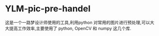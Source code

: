 # YLM-pic-pre-handel
这是一个一路梦设计师使用的工具,利用python 对常用的图片进行预处理,可以大大提高工作效率,主要使用了 python, OpenCV 和 numpy 这几个库.
